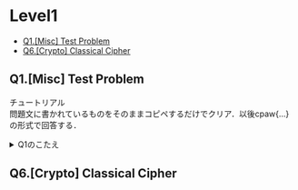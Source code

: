 # Level1
- [Q1.\[Misc\] Test Problem](#q1misc-test-problem)
- [Q6.\[Crypto\] Classical Cipher](#q6crypto-classical-cipher)

## Q1.\[Misc\] Test Problem
チュートリアル  
問題文に書かれているものをそのままコピペするだけでクリア．以後cpaw{...}の形式で回答する． 
<details>
<summary>Q1のこたえ</summary>

cpaw{this_is_Cpaw_CTF}
</details> 

## Q6.\[Crypto\] Classical Cipher
